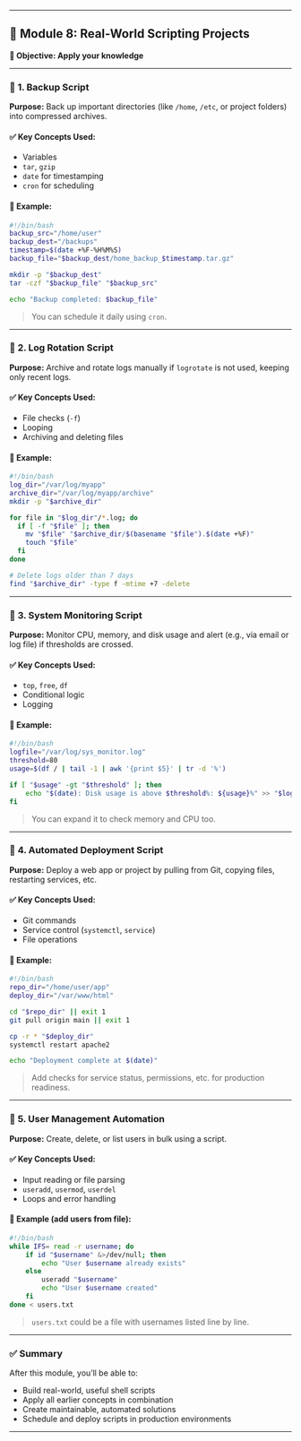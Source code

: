 
---

## 📘 Module 8: Real-World Scripting Projects

**🎯 Objective: Apply your knowledge**

---

### 🔹 **1. Backup Script**

**Purpose:** Back up important directories (like `/home`, `/etc`, or project folders) into compressed archives.

#### ✅ Key Concepts Used:

* Variables
* `tar`, `gzip`
* `date` for timestamping
* `cron` for scheduling

#### 🧪 Example:

```bash
#!/bin/bash
backup_src="/home/user"
backup_dest="/backups"
timestamp=$(date +%F-%H%M%S)
backup_file="$backup_dest/home_backup_$timestamp.tar.gz"

mkdir -p "$backup_dest"
tar -czf "$backup_file" "$backup_src"

echo "Backup completed: $backup_file"
```

> You can schedule it daily using `cron`.

---

### 🔹 **2. Log Rotation Script**

**Purpose:** Archive and rotate logs manually if `logrotate` is not used, keeping only recent logs.

#### ✅ Key Concepts Used:

* File checks (`-f`)
* Looping
* Archiving and deleting files

#### 🧪 Example:

```bash
#!/bin/bash
log_dir="/var/log/myapp"
archive_dir="/var/log/myapp/archive"
mkdir -p "$archive_dir"

for file in "$log_dir"/*.log; do
  if [ -f "$file" ]; then
    mv "$file" "$archive_dir/$(basename "$file").$(date +%F)"
    touch "$file"
  fi
done

# Delete logs older than 7 days
find "$archive_dir" -type f -mtime +7 -delete
```

---

### 🔹 **3. System Monitoring Script**

**Purpose:** Monitor CPU, memory, and disk usage and alert (e.g., via email or log file) if thresholds are crossed.

#### ✅ Key Concepts Used:

* `top`, `free`, `df`
* Conditional logic
* Logging

#### 🧪 Example:

```bash
#!/bin/bash
logfile="/var/log/sys_monitor.log"
threshold=80
usage=$(df / | tail -1 | awk '{print $5}' | tr -d '%')

if [ "$usage" -gt "$threshold" ]; then
    echo "$(date): Disk usage is above $threshold%: ${usage}%" >> "$logfile"
fi
```

> You can expand it to check memory and CPU too.

---

### 🔹 **4. Automated Deployment Script**

**Purpose:** Deploy a web app or project by pulling from Git, copying files, restarting services, etc.

#### ✅ Key Concepts Used:

* Git commands
* Service control (`systemctl`, `service`)
* File operations

#### 🧪 Example:

```bash
#!/bin/bash
repo_dir="/home/user/app"
deploy_dir="/var/www/html"

cd "$repo_dir" || exit 1
git pull origin main || exit 1

cp -r * "$deploy_dir"
systemctl restart apache2

echo "Deployment complete at $(date)"
```

> Add checks for service status, permissions, etc. for production readiness.

---

### 🔹 **5. User Management Automation**

**Purpose:** Create, delete, or list users in bulk using a script.

#### ✅ Key Concepts Used:

* Input reading or file parsing
* `useradd`, `usermod`, `userdel`
* Loops and error handling

#### 🧪 Example (add users from file):

```bash
#!/bin/bash
while IFS= read -r username; do
    if id "$username" &>/dev/null; then
        echo "User $username already exists"
    else
        useradd "$username"
        echo "User $username created"
    fi
done < users.txt
```

> `users.txt` could be a file with usernames listed line by line.

---

### ✅ Summary

After this module, you’ll be able to:

* Build real-world, useful shell scripts
* Apply all earlier concepts in combination
* Create maintainable, automated solutions
* Schedule and deploy scripts in production environments

---
